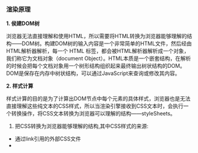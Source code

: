 
### 渲染原理
**1. 侯建DOM树**

浏览器无法直接理解和使用HTML，所以需要将HTML转换为浏览器能够理解的结构——DOM树。构建DOM树的输入内容是一个非常简单的HTML文件，然后经由HTML解析器解析，每一个 HTML 标签，都会被HTML解析器解析成一个对象，我们称它为文档对象（document Object）。HTML本质是一个嵌套结构，在解析的时候会把每个文档对象用一个树形结构组织起来最终输出树状结构的DOM。DOM是保存在内存中树状结构，可以通过JavaScript来查询或修改其内容。

**2. 样式计算**

样式计算的目的是为了计算出DOM节点中每个元素的具体样式，浏览器也是无法直接理解这些纯文本的CSS样式，所以当渲染引擎接收到CSS文本时，会执行一个转换操作，将CSS文本转换为浏览器可以理解的结构——styleSheets。

1. 把CSS转换为浏览器能够理解的结构,其中CSS样式的来源:

* 通过link引用的外部CSS文件
* <style>标记内的 CSS
* 元素的style属性内嵌的CSS

2. 转换样式表中的属性值，使其标准化

现在我们已经把现有的CSS文本转化为浏览器可以理解的结构了，那么接下来就要对其进行属性值的标准化操作。
```css
body { font-size: 2em }  ==>  body { font-size: 32px }
span  {display: none}
div {font-weight: bold}  ==>  div {font-weight: 700}
div {color:red; }  ==>  div {color:rgba(255,0,0);}
```

3. 计算出DOM树中每个节点的具体样式

通过样式的继承，样式层叠计算出DOM节点中每个元素的具体样式，在计算过程中需要遵守CSS的继承和层叠两个规则。这个阶段最终输出的内容是每个DOM节点的样式，并被保存在ComputedStyle的结构内。
![](https://static001.geekbang.org/resource/image/d8/46/d87415b0187e3860404bf963f1c3d646.png)

**3. 渲染树**

将构建的DOM树结合计算的样式表即CSSOM树构建出渲染树

**4. 布局阶段**

计算出DOM树中可见元素的几何位置，我们把这个计算过程叫做布局

1. 创建布局树

你可能注意到了DOM树还含有很多不可见的元素，比如head标签，还有使用了display:none属性的元素。所以在显示之前，我们还要额外地构建一棵只包含可见元素布局树。DOM树中所有不可见的节点都没有包含到布局树中。

为了构建布局树，浏览器大体上完成了下面这些工作

* 遍历DOM树中的所有可见节点，并把这些节点加到布局中；
* 而不可见的节点会被布局树忽略掉，如head标签下面的全部内容，再比如属性包含 dispaly:none，所以这些元素也没有被包进布局树、】

2. 布局计算

现在我们有了一棵完整的布局树。那么接下来，就要计算布局树节点的坐标位置了。布局的计算过程非常复杂。在执行布局操作的时候，会把布局运算的结果重新写回布局树中，所以布局树既是输入内容也是输出内容，这是布局阶段一个不合理的地方，因为在布局阶段并没有清晰地将输入内容和输出内容区分开来。

**5. 分层**

因为页面中有很多复杂的效果，如一些复杂的3D变换、页面滚动，或者使用z-index做z轴排序等，为了更加方便地实现这些效果，渲染引擎还需要为特定的节点生成专用的图层，并生成一棵对应的图层树。正是这些图层叠加在一起构成了最终的页面图像。

* 拥有层叠上下文属性的元素会被提升为单独的一层。
* 需要剪裁（clip）的地方也会被创建为图层。

**6. 图层绘制**

在完成图层树的构建之后，渲染引擎会对图层树中的每个图层进行绘制，
渲染引擎实现图层的绘制会把一个图层的绘制拆分成很多小的绘制指令，然后再把这些指令按照顺序组成一个待绘制列表，绘制列表中的指令其实非常简单，就是让其执行一个简单的绘制操作，比如绘制粉色矩形或者黑色的线等。而绘制一个元素通常需要好几条绘制指令，因为每个元素的背景、前景、边框都需要单独的指令去绘制。所以在图层绘制阶段，输出的内容就是这些待绘制列表。

**7. 栅格化（raster）操作**

绘制列表只是用来记录绘制顺序和绘制指令的列表，而实际上绘制操作是由渲染引擎中的合成线程来完成的。当图层的绘制列表准备好之后，主线程会把该绘制列表提交（commit）给合成线程，那么接下来合成线程是怎么工作的呢？

通常一个页面可能很大，但是用户只能看到其中的一部分，我们把用户可以看到的这个部分叫做视口（viewport）。

在有些情况下，有的图层可以很大，比如有的页面你使用滚动条要滚动好久才能滚动到底部，但是通过视口，用户只能看到页面的很小一部分，所以在这种情况下，要绘制出所有图层内容的话，就会产生太大的开销，而且也没有必要。基于这个原因，合成线程会将图层划分为图块（tile），这些图块的大小通常是256x256或者512x512，然后合成线程会按照视口附近的图块来优先生成位图，实际生成位图的操作是由栅格化来执行的。所谓栅格化，是指将图块转换为位图。而图块是栅格化执行的最小单位。渲染进程维护了一个栅格化的线程池，所有的图块栅格化都是在线程池内执行的通常，栅格化过程都会使用GPU来加速生成，使用GPU生成位图的过程叫快速栅格化，或者GPU栅格化，生成的位图被保存在GPU内存中。渲染进程把生成图块的指令发送给GPU，然后在GPU中执行生成图块的位图，并保存在GPU的内存中。

**8. 合成和显示**

一旦所有图块都被光栅化，合成线程就会生成一个绘制图块的命令——“DrawQuad”，然后将该命令提交给浏览器进程。浏览器进程里面有一个叫viz的组件，用来接收合成线程发过来的DrawQuad命令，然后根据DrawQuad命令，将其页面内容绘制到内存中，最后再将内存显示在屏幕上。到这里，经过这一系列的阶段，编写好的HTML、CSS、JavaScript等文件，经过浏览器就会显示出漂亮的页面了。

总结为如下

* 渲染进程将HTML内容转换为能够读懂的DOM树结构。
* 渲染引擎将CSS样式表转化为浏览器可以理解的styleSheets，计算出DOM节点的样式。
* 创建布局树，并计算元素的布局信息。
* 对布局树进行分层，并生成分层树。
* 为每个图层生成绘制列表，并将其提交到合成线程。
* 合成线程将图层分成图块，并在光栅化线程池中将图块转换成位图。
* 合成线程发送绘制图块命令DrawQuad给浏览器进程。
* 浏览器进程根据DrawQuad消息生成页面，并显示到显示器


